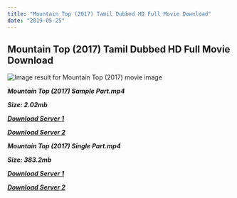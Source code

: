 ```yaml
---
title: "Mountain Top (2017) Tamil Dubbed HD Full Movie Download"
date: "2019-05-25"
---
```


## Mountain Top (2017) Tamil Dubbed HD Full Movie Download

![Image result for Mountain Top (2017) movie image](https://pisces.bbystatic.com/image2/BestBuy_US/images/products/3354/33546226_sa.jpg;maxHeight=640;maxWidth=550)

**_Mountain Top (2017) Sample Part.mp4_**

**_Size: 2.02mb_**

**_[Download Server 1](http://b2.wetransfer.vip/files/Tamil{c159298fb141cbadc7232f68964181f47c3dba5abf1fc31c2462b14f0846cd70}20Dubbed{c159298fb141cbadc7232f68964181f47c3dba5abf1fc31c2462b14f0846cd70}20Movies/Tamil{c159298fb141cbadc7232f68964181f47c3dba5abf1fc31c2462b14f0846cd70}20Recent{c159298fb141cbadc7232f68964181f47c3dba5abf1fc31c2462b14f0846cd70}20Dubbed{c159298fb141cbadc7232f68964181f47c3dba5abf1fc31c2462b14f0846cd70}20Movies/Mountain{c159298fb141cbadc7232f68964181f47c3dba5abf1fc31c2462b14f0846cd70}20Top{c159298fb141cbadc7232f68964181f47c3dba5abf1fc31c2462b14f0846cd70}20(2017)/Mountain{c159298fb141cbadc7232f68964181f47c3dba5abf1fc31c2462b14f0846cd70}20Top{c159298fb141cbadc7232f68964181f47c3dba5abf1fc31c2462b14f0846cd70}20(2017){c159298fb141cbadc7232f68964181f47c3dba5abf1fc31c2462b14f0846cd70}20HDRip/Mountain{c159298fb141cbadc7232f68964181f47c3dba5abf1fc31c2462b14f0846cd70}20Top{c159298fb141cbadc7232f68964181f47c3dba5abf1fc31c2462b14f0846cd70}20(2017){c159298fb141cbadc7232f68964181f47c3dba5abf1fc31c2462b14f0846cd70}20Sample{c159298fb141cbadc7232f68964181f47c3dba5abf1fc31c2462b14f0846cd70}20(640x360).mp4)_**

**_[Download Server 2](http://b2.wetransfer.vip/files/Tamil{c159298fb141cbadc7232f68964181f47c3dba5abf1fc31c2462b14f0846cd70}20Dubbed{c159298fb141cbadc7232f68964181f47c3dba5abf1fc31c2462b14f0846cd70}20Movies/Tamil{c159298fb141cbadc7232f68964181f47c3dba5abf1fc31c2462b14f0846cd70}20Recent{c159298fb141cbadc7232f68964181f47c3dba5abf1fc31c2462b14f0846cd70}20Dubbed{c159298fb141cbadc7232f68964181f47c3dba5abf1fc31c2462b14f0846cd70}20Movies/Mountain{c159298fb141cbadc7232f68964181f47c3dba5abf1fc31c2462b14f0846cd70}20Top{c159298fb141cbadc7232f68964181f47c3dba5abf1fc31c2462b14f0846cd70}20(2017)/Mountain{c159298fb141cbadc7232f68964181f47c3dba5abf1fc31c2462b14f0846cd70}20Top{c159298fb141cbadc7232f68964181f47c3dba5abf1fc31c2462b14f0846cd70}20(2017){c159298fb141cbadc7232f68964181f47c3dba5abf1fc31c2462b14f0846cd70}20HDRip/Mountain{c159298fb141cbadc7232f68964181f47c3dba5abf1fc31c2462b14f0846cd70}20Top{c159298fb141cbadc7232f68964181f47c3dba5abf1fc31c2462b14f0846cd70}20(2017){c159298fb141cbadc7232f68964181f47c3dba5abf1fc31c2462b14f0846cd70}20Sample{c159298fb141cbadc7232f68964181f47c3dba5abf1fc31c2462b14f0846cd70}20(640x360).mp4)_**

**_Mountain Top (2017) Single Part.mp4_**

**_Size: 383.2mb_**

**_[Download Server 1](http://b2.wetransfer.vip/files/Tamil{c159298fb141cbadc7232f68964181f47c3dba5abf1fc31c2462b14f0846cd70}20Dubbed{c159298fb141cbadc7232f68964181f47c3dba5abf1fc31c2462b14f0846cd70}20Movies/Tamil{c159298fb141cbadc7232f68964181f47c3dba5abf1fc31c2462b14f0846cd70}20Recent{c159298fb141cbadc7232f68964181f47c3dba5abf1fc31c2462b14f0846cd70}20Dubbed{c159298fb141cbadc7232f68964181f47c3dba5abf1fc31c2462b14f0846cd70}20Movies/Mountain{c159298fb141cbadc7232f68964181f47c3dba5abf1fc31c2462b14f0846cd70}20Top{c159298fb141cbadc7232f68964181f47c3dba5abf1fc31c2462b14f0846cd70}20(2017)/Mountain{c159298fb141cbadc7232f68964181f47c3dba5abf1fc31c2462b14f0846cd70}20Top{c159298fb141cbadc7232f68964181f47c3dba5abf1fc31c2462b14f0846cd70}20(2017){c159298fb141cbadc7232f68964181f47c3dba5abf1fc31c2462b14f0846cd70}20HDRip/Mountain{c159298fb141cbadc7232f68964181f47c3dba5abf1fc31c2462b14f0846cd70}20Top{c159298fb141cbadc7232f68964181f47c3dba5abf1fc31c2462b14f0846cd70}20(2017){c159298fb141cbadc7232f68964181f47c3dba5abf1fc31c2462b14f0846cd70}20Single{c159298fb141cbadc7232f68964181f47c3dba5abf1fc31c2462b14f0846cd70}20Part{c159298fb141cbadc7232f68964181f47c3dba5abf1fc31c2462b14f0846cd70}20(640x360).mp4)_**

**_[Download Server 2](http://b2.wetransfer.vip/files/Tamil{c159298fb141cbadc7232f68964181f47c3dba5abf1fc31c2462b14f0846cd70}20Dubbed{c159298fb141cbadc7232f68964181f47c3dba5abf1fc31c2462b14f0846cd70}20Movies/Tamil{c159298fb141cbadc7232f68964181f47c3dba5abf1fc31c2462b14f0846cd70}20Recent{c159298fb141cbadc7232f68964181f47c3dba5abf1fc31c2462b14f0846cd70}20Dubbed{c159298fb141cbadc7232f68964181f47c3dba5abf1fc31c2462b14f0846cd70}20Movies/Mountain{c159298fb141cbadc7232f68964181f47c3dba5abf1fc31c2462b14f0846cd70}20Top{c159298fb141cbadc7232f68964181f47c3dba5abf1fc31c2462b14f0846cd70}20(2017)/Mountain{c159298fb141cbadc7232f68964181f47c3dba5abf1fc31c2462b14f0846cd70}20Top{c159298fb141cbadc7232f68964181f47c3dba5abf1fc31c2462b14f0846cd70}20(2017){c159298fb141cbadc7232f68964181f47c3dba5abf1fc31c2462b14f0846cd70}20HDRip/Mountain{c159298fb141cbadc7232f68964181f47c3dba5abf1fc31c2462b14f0846cd70}20Top{c159298fb141cbadc7232f68964181f47c3dba5abf1fc31c2462b14f0846cd70}20(2017){c159298fb141cbadc7232f68964181f47c3dba5abf1fc31c2462b14f0846cd70}20Single{c159298fb141cbadc7232f68964181f47c3dba5abf1fc31c2462b14f0846cd70}20Part{c159298fb141cbadc7232f68964181f47c3dba5abf1fc31c2462b14f0846cd70}20(640x360).mp4)_**

